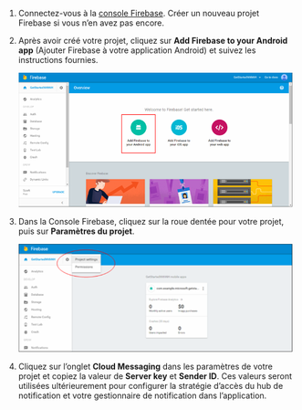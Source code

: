 

1. Connectez-vous à la [console Firebase](https://firebase.google.com/console/). Créer un nouveau projet Firebase si vous n’en avez pas encore.
2. Après avoir créé votre projet, cliquez sur **Add Firebase to your Android app** (Ajouter Firebase à votre application Android) et suivez les instructions fournies.

	![](./media/notification-hubs-enable-firebase-cloud-messaging/notification-hubs-add-firebase-to-android-app.png)

3. Dans la Console Firebase, cliquez sur la roue dentée pour votre projet, puis sur **Paramètres du projet**.

	![](./media/notification-hubs-enable-firebase-cloud-messaging/notification-hubs-firebase-console-project-settings.png)

4. Cliquez sur l’onglet **Cloud Messaging** dans les paramètres de votre projet et copiez la valeur de **Server key** et **Sender ID**. Ces valeurs seront utilisées ultérieurement pour configurer la stratégie d’accès du hub de notification et votre gestionnaire de notification dans l’application.
  

<!---HONumber=AcomDC_0706_2016-->